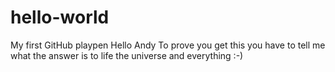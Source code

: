 # hello-world
My first GitHub playpen
Hello Andy
To prove you get this you have to tell me what the answer is to life the universe and everything :-)
